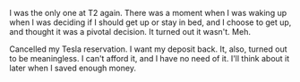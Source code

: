 I was the only one at T2 again. There was a moment when I was waking up when I was deciding if I should get up or stay in bed, and I choose to get up, and thought it was a pivotal decision. It turned out it wasn't. Meh.

Cancelled my Tesla reservation. I want my deposit back. It, also, turned out to be meaningless. I can't afford it, and I have no need of it. I'll think about it later when I saved enough money.
